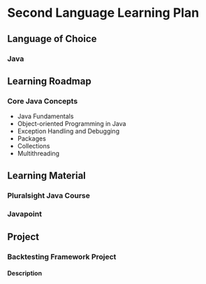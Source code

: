# Second Language Learning Plan
## Language of Choice
### Java
## Learning Roadmap
### Core Java Concepts
- Java Fundamentals
- Object-oriented Programming in Java
- Exception Handling and Debugging
- Packages
- Collections
- Multithreading
## Learning Material
### Pluralsight Java Course
### Javapoint
## Project
### Backtesting Framework Project
#### Description
